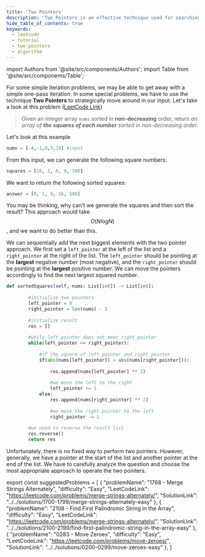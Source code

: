 ```yaml
---
title: 'Two Pointers'
description: 'Two Pointers is an effective technique used for searching pairs in a sorted array.'
hide_table_of_contents: true
keywords:
  - leetcode
  - tutorial
  - two pointers
  - algorithm
---
```


import Authors from '@site/src/components/Authors';
import Table from '@site/src/components/Table';

<Authors names="@heiheihang"/>

For some simple iteration problems, we may be able to get away with a simple one-pass iteration. In some special problems, we have to use the technique **Two Pointers** to strategically move around in our input. Let's take a look at this problem ([LeetCode Link](https://leetcode.com/problems/squares-of-a-sorted-array/))

> Given an integer array `nums` sorted in **non-decreasing** order, return _an array of **the squares of each number** sorted in non-decreasing order_.

Let's look at this example

```python
nums = [-4,-1,0,3,10] #input
```

From this input, we can generate the following square numbers:

```python
squares = [16, 1, 0, 9, 100]
```

We want to return the following sorted squares:

```python
answer = [0, 1, 9, 16, 100]
```

You may be thinking, why can't we generate the squares and then sort the result? This approach would take $$O(NlogN)$$, and we want to do better than this.

We can sequentially add the next biggest elements with the two pointer approach. We first set a `left_pointer` at the left of the list and a `right_pointer` at the right of the list. The `left_pointer` should be pointing at the **largest** negative number (most negative), and the `right_pointer` should be pointing at the **largest** positive number. We can move the pointers accordingly to find the next largest squared number.

```python
def sortedSquares(self, nums: List[int]) -> List[int]:
        
        #initialize two pointers
        left_pointer = 0
        right_pointer = len(nums) - 1
        
        #initialize result
        res = []
        
        #while left_pointer does not meet right_pointer
        while(left_pointer <= right_pointer):
            
            #if the square of left_pointer and right_pointer 
            if(abs(nums[left_pointer]) > abs(nums[right_pointer])):
                
                res.append(nums[left_pointer] ** 2)
                
                #we move the left to the right
                left_pointer += 1
            else:
                res.append(nums[right_pointer] ** 2)
                
                #we move the right pointer to the left
                right_pointer -= 1
        
        #we need to reverse the result list
        res.reverse()
        return res
```

Unfortunately, there is no fixed way to perform two pointers. However, generally, we have a pointer at the start of the list and another pointer at the end of the list. We have to carefully analyze the question and choose the most appropriate approach to operate the two pointers.

export const suggestedProblems = [
  {
    "problemName": "1768 - Merge Strings Alternately",
    "difficulty": "Easy",
    "LeetCodeLink": "https://leetcode.com/problems/merge-strings-alternately/",
    "SolutionLink": "../../solutions/1700-1799/merge-strings-alternately-easy"
  },
  {
    "problemName": "2108 - Find First Palindromic String in the Array",
    "difficulty": "Easy",
    "LeetCodeLink": "https://leetcode.com/problems/merge-strings-alternately/",
    "SolutionLink": "../../solutions/2100-2199/find-first-palindromic-string-in-the-array-easy"
  },
  {
    "problemName": "0283 - Move Zeroes",
    "difficulty": "Easy",
    "LeetCodeLink": "https://leetcode.com/problems/move-zeroes/",
    "SolutionLink": "../../solutions/0200-0299/move-zeroes-easy"
  },
]

<Table title="Suggested Problems" data={suggestedProblems} />